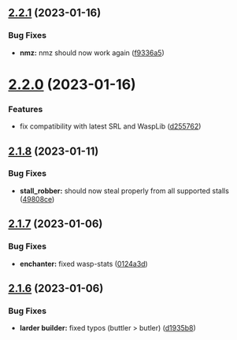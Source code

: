 ## [2.2.1](https://github.com/Torwent/wasp-free/compare/v2.2.0...v2.2.1) (2023-01-16)


### Bug Fixes

* **nmz:** nmz should now work again ([f9336a5](https://github.com/Torwent/wasp-free/commit/f9336a5e5b71d79bba354835878dda4438a44588))



# [2.2.0](https://github.com/Torwent/wasp-free/compare/v2.1.8...v2.2.0) (2023-01-16)


### Features

* fix compatibility with latest SRL and WaspLib ([d255762](https://github.com/Torwent/wasp-free/commit/d25576206dd8e7c6a043e3a322e90ff1628b6c06))



## [2.1.8](https://github.com/Torwent/wasp-free/compare/v2.1.7...v2.1.8) (2023-01-11)


### Bug Fixes

* **stall_robber:** should now steal properly from all supported stalls ([49808ce](https://github.com/Torwent/wasp-free/commit/49808ce6987e115f639a4284dd71b9a3592fe592))



## [2.1.7](https://github.com/Torwent/wasp-free/compare/v2.1.6...v2.1.7) (2023-01-06)


### Bug Fixes

* **enchanter:** fixed wasp-stats ([0124a3d](https://github.com/Torwent/wasp-free/commit/0124a3d84140821cd0729d5ea2cc98fb703ba34a))



## [2.1.6](https://github.com/Torwent/wasp-free/compare/v2.1.5...v2.1.6) (2023-01-06)


### Bug Fixes

* **larder builder:** fixed typos (buttler > butler) ([d1935b8](https://github.com/Torwent/wasp-free/commit/d1935b85b06d9d9a446bad32fa045cc8eb03fce1))



